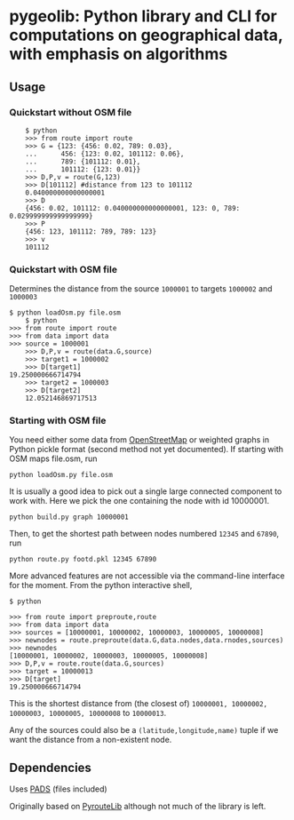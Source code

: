 pygeolib: Python library and CLI for computations on geographical data, with emphasis on algorithms
===================================================================================================

Usage
-----

### Quickstart without OSM file

		$ python
		>>> from route import route
		>>> G = {123: {456: 0.02, 789: 0.03},
		...      456: {123: 0.02, 101112: 0.06},
		...      789: {101112: 0.01},
		...      101112: {123: 0.01}}
		>>> D,P,v = route(G,123)
		>>> D[101112] #distance from 123 to 101112
		0.040000000000000001
		>>> D
		{456: 0.02, 101112: 0.040000000000000001, 123: 0, 789: 0.029999999999999999}
		>>> P
		{456: 123, 101112: 789, 789: 123}
		>>> v
		101112

### Quickstart with OSM file

Determines the distance from the source `1000001` to targets `1000002` and `1000003`

    $ python loadOsm.py file.osm
		$ python
    >>> from route import route
    >>> from data import data
    >>> source = 1000001
		>>> D,P,v = route(data.G,source)
		>>> target1 = 1000002
		>>> D[target1]
    19.250000666714794
		>>> target2 = 1000003
		>>> D[target2]
		12.052146869717513

### Starting with OSM file

You need either some data from [OpenStreetMap](http://wiki.openstreetmap.org/wiki/Downloading_data) or weighted graphs in Python pickle format (second method not yet documented). If starting with OSM maps file.osm, run

    python loadOsm.py file.osm

It is usually a good idea to pick out a single large connected component to work with. Here we pick the one containing the node with id 10000001.

    python build.py graph 10000001

Then, to get the shortest path between nodes numbered `12345` and `67890`, run

    python route.py footd.pkl 12345 67890

More advanced features are not accessible via the command-line interface for the moment. From the python interactive shell,

    $ python

    >>> from route import preproute,route
    >>> from data import data
    >>> sources = [10000001, 10000002, 10000003, 10000005, 10000008]
    >>> newnodes = route.preproute(data.G,data.nodes,data.rnodes,sources)
    >>> newnodes
    [10000001, 10000002, 10000003, 10000005, 10000008]
    >>> D,P,v = route.route(data.G,sources)
    >>> target = 10000013
    >>> D[target]
    19.250000666714794

This is the shortest distance from (the closest of) `10000001, 10000002, 10000003, 10000005, 10000008` to `10000013`.

Any of the sources could also be a `(latitude,longitude,name)` tuple if we want the distance from a non-existent node.

Dependencies
------------

Uses [PADS](http://www.ics.uci.edu/~eppstein/PADS/) (files included)

Originally based on [PyrouteLib](http://wiki.openstreetmap.org/wiki/PyrouteLib) although not much of the library is left.